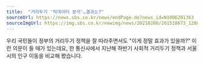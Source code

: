 ```yaml
---
title:  "거리두기 '빅데이터 분석'…결과는?"
sourceUrl: https://news.sbs.co.kr/news/endPage.do?news_id=N1006201363
sourceImgUrl: https://img.sbs.co.kr/newimg/news/20210208/201518673_1280.jpg
---
```

우리 국민들이 정부의 거리두기 정책을 잘 따라주면서도 "이게 정말 효과가 있을까?" 이런 의문이 들 때가 있는데요, 한 통신사에서 지난해 하반기 사회적 거리두기 정책과 서울시의 인구 이동을 비교해 봤습니다.
